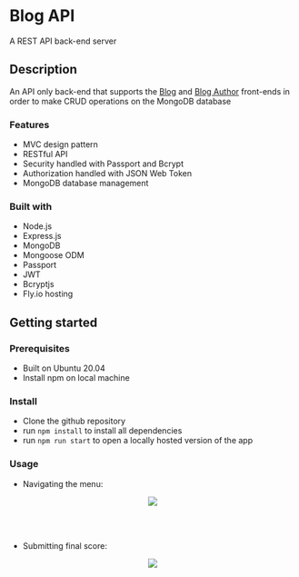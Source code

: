 # Blog API

A REST API back-end server

## Description

An API only back-end that supports the <a href="https://github.com/Daze-bot/blog-consumer">Blog</a> and <a href="https://github.com/Daze-bot/blog-author">Blog Author</a> front-ends in order to make CRUD operations on the MongoDB database



### Features

- MVC design pattern
- RESTful API
- Security handled with Passport and Bcrypt
- Authorization handled with JSON Web Token
- MongoDB database management

### Built with

- Node.js
- Express.js
- MongoDB
- Mongoose ODM
- Passport
- JWT
- Bcryptjs
- Fly.io hosting

## Getting started

### Prerequisites

- Built on Ubuntu 20.04
- Install npm on local machine

### Install

- Clone the github repository
- run ```npm install``` to install all dependencies
- run ```npm run start``` to open a locally hosted version of the app

### Usage

- Navigating the menu:
<div align="center">
  <kbd>
    <img src="https://media0.giphy.com/media/v1.Y2lkPTc5MGI3NjExZjRoMm5pczZrNHlmbmQ0ZWRqdGRiNWF0ZnNneWJoaWpndXk1ZzkxdiZlcD12MV9pbnRlcm5hbF9naWZfYnlfaWQmY3Q9Zw/0ZTQ7z3tNoiSM1CV8r/giphy.gif"/>
  </kbd>
</div>

<br></br>

- Submitting final score:
<div align="center">
  <kbd>
    <img src="https://media1.giphy.com/media/v1.Y2lkPTc5MGI3NjExMzM0b2tsYjQxMnN1ZXhnOTBudTd2bWJyZTFscmI3cGtwcnBqbmY2aiZlcD12MV9pbnRlcm5hbF9naWZfYnlfaWQmY3Q9Zw/eaxJnze9luw7z6AJl6/giphy.gif"/>
  </kbd>
</div>
